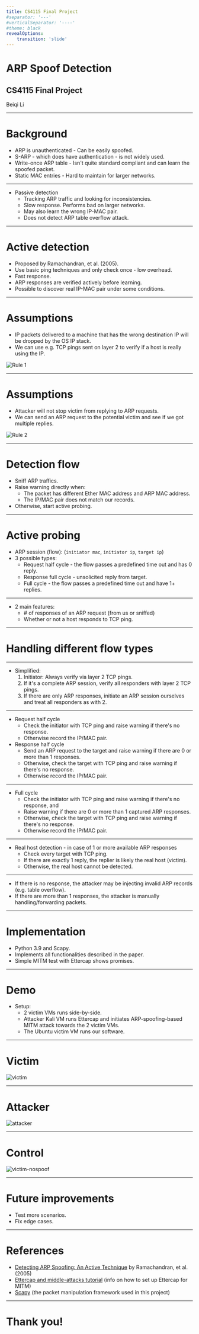 ```yaml
---
title: CS4115 Final Project
#separator: '---'
#verticalSeparator: '----'
#theme: black
revealOptions:
    transition: 'slide'
---
```


# ARP Spoof Detection
## CS4115 Final Project

Beiqi Li

---

# Background

- ARP is unauthenticated - Can be easily spoofed.
- S-ARP - which does have authentication - is not widely used.
- Write-once ARP table - Isn't quite standard compliant and can learn the spoofed packet.
- Static MAC entries - Hard to maintain for larger networks.

----

- Passive detection
  - Tracking ARP traffic and looking for inconsistencies.
  - Slow response. Performs bad on larger networks.
  - May also learn the wrong IP-MAC pair.
  - Does not detect ARP table overflow attack.

---

# Active detection

- Proposed by Ramachandran, et al. (2005).
- Use basic ping techniques and only check once - low overhead.
- Fast response.
- ARP responses are verified actively before learning.
- Possible to discover real IP-MAC pair under some conditions.

---

# Assumptions

- IP packets delivered to a machine that has the wrong destination IP will be dropped by the OS IP stack.
- We can use e.g. TCP pings sent on layer 2 to verify if a host is really using the IP.

![Rule 1](assets/rule1.png)

---

# Assumptions

- Attacker will not stop victim from replying to ARP requests.
- We can send an ARP request to the potential victim and see if we got multiple replies.

![Rule 2](assets/rule2.png)

---

# Detection flow

- Sniff ARP traffics.
- Raise warning directly when:
  - The packet has different Ether MAC address and ARP MAC address.
  - The IP/MAC pair does not match our records.
- Otherwise, start active probing.

---

# Active probing

- ARP session (flow): (`initiator mac`, `initiator ip`, `target ip`)
- 3 possible types:
  - Request half cycle - the flow passes a predefined time out and has 0 reply.
  - Response full cycle - unsolicited reply from target.
  - Full cycle - the flow passes a predefined time out and have 1+ replies.

----

- 2 main features:
  - \# of responses of an ARP request (from us or sniffed)
  - Whether or not a host responds to TCP ping.

---

# Handling different flow types

----

- Simplified:
  1. Initiator: Always verify via layer 2 TCP pings.
  2. If it's a complete ARP session, verify all responders with layer 2 TCP pings.
  3. If there are only ARP responses, initiate an ARP session ourselves and treat all responders as with 2.

----

- Request half cycle
  - Check the initiator with TCP ping and raise warning if there's no response.
  - Otherwise record the IP/MAC pair.
- Response half cycle
  - Send an ARP request to the target and raise warning if there are 0 or more than 1 responses.
  - Otherwise, check the target with TCP ping and raise warning if there's no response.
  - Otherwise record the IP/MAC pair.

----

- Full cycle
  - Check the initiator with TCP ping and raise warning if there's no response, and
  - Raise warning if there are 0 or more than 1 captured ARP responses.
  - Otherwise, check the target with TCP ping and raise warning if there's no response.
  - Otherwise record the IP/MAC pair.

----

- Real host detection - in case of 1 or more available ARP responses
  - Check every target with TCP ping.
  - If there are exactly 1 reply, the replier is likely the real host (victim).
  - Otherwise, the real host cannot be detected.

----

- If there is no response, the attacker may be injecting invalid ARP records (e.g. table overflow).
- If there are more than 1 responses, the attacker is manually handling/forwarding packets.

---

# Implementation

- Python 3.9 and Scapy.
- Implements all functionalities described in the paper.
- Simple MITM test with Ettercap shows promises.

---

# Demo

- Setup:
  - 2 victim VMs runs side-by-side.
  - Attacker Kali VM runs Ettercap and initiates ARP-spoofing-based MITM attack towards the 2 victim VMs.
  - The Ubuntu victim VM runs our software.

---

# Victim

![victim](assets/arp_victim_ubuntu.png) <!-- .element: width="80%" height="80%" -->

----

# Attacker

![attacker](assets/arp_attacker.png)

---

# Control

![victim-nospoof](assets/arp_victim_ubuntu_nospoof.png) <!-- .element: width="80%" height="80%" -->

---

# Future improvements

- Test more scenarios.
- Fix edge cases.

---

# References

- [Detecting ARP Spoofing: An Active Technique][ram2005] by Ramachandran, et al. (2005)
- [Ettercap and middle-attacks tutorial][ettercap] (info on how to set up Ettercap for MITM)
- [Scapy][scapy] (the packet manipulation framework used in this project)

[ram2005]: https://dx.doi.org/10.1007/11593980_18
[ettercap]: https://pentestmag.com/ettercap-tutorial-for-windows/
[scapy]: https://scapy.net/

---

# Thank you!

